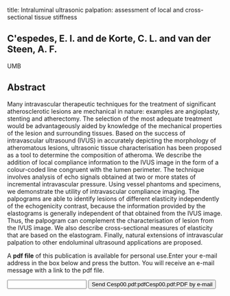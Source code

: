 title: Intraluminal ultrasonic palpation: assessment of local and cross-sectional tissue stiffness

## C'espedes, E. I. and de Korte, C. L. and van der Steen, A. F.
UMB


## Abstract
Many intravascular therapeutic techniques for the treatment of significant atherosclerotic lesions are mechanical in nature: examples are angioplasty, stenting and atherectomy. The selection of the most adequate treatment would be advantageously aided by knowledge of the mechanical properties of the lesion and surrounding tissues. Based on the success of intravascular ultrasound (IVUS) in accurately depicting the morphology of atheromatous lesions, ultrasonic tissue characterisation has been proposed as a tool to determine the composition of atheroma. We describe the addition of local compliance information to the IVUS image in the form of a colour-coded line congruent with the lumen perimeter. The technique involves analysis of echo signals obtained at two or more states of incremental intravascular pressure. Using vessel phantoms and specimens, we demonstrate the utility of intravascular compliance imaging. The palpograms are able to identify lesions of different elasticity independently of the echogenicity contrast, because the information provided by the elastograms is generally independent of that obtained from the IVUS image. Thus, the palpogram can complement the characterisation of lesion from the IVUS image. We also describe cross-sectional measures of elasticity that are based on the elastogram. Finally, natural extensions of intravascular palpation to other endoluminal ultrasound applications are proposed.

A <b>pdf file</b> of this publication is available for personal use.Enter your e-mail address in the box below and press the button. You will receive an e-mail message with a link to the pdf file.
<form action="sender.php">  <input type="text" name="email">  <input type="submit" value="Send Cesp00.pdf:pdfCesp00.pdf:PDF by e-mail"></form>